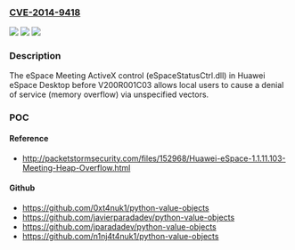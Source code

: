 ### [CVE-2014-9418](https://cve.mitre.org/cgi-bin/cvename.cgi?name=CVE-2014-9418)
![](https://img.shields.io/static/v1?label=Product&message=n%2Fa&color=blue)
![](https://img.shields.io/static/v1?label=Version&message=n%2Fa&color=blue)
![](https://img.shields.io/static/v1?label=Vulnerability&message=n%2Fa&color=brighgreen)

### Description

The eSpace Meeting ActiveX control (eSpaceStatusCtrl.dll) in Huawei eSpace Desktop before V200R001C03 allows local users to cause a denial of service (memory overflow) via unspecified vectors.

### POC

#### Reference
- http://packetstormsecurity.com/files/152968/Huawei-eSpace-1.1.11.103-Meeting-Heap-Overflow.html

#### Github
- https://github.com/0xt4nuk1/python-value-objects
- https://github.com/javierparadadev/python-value-objects
- https://github.com/jparadadev/python-value-objects
- https://github.com/n1nj4t4nuk1/python-value-objects

